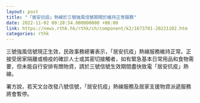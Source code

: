 ```yaml
---
layout: post
title: "「居安抗疫」熱線於三號強風信號期間於維持正常服務"
date: 2022-11-02 09:28:54.000000000 +08:00
link: https://news.rthk.hk/rthk/ch/component/k2/1673781-20221102.htm
categories: rthk
---
```


三號強風信號現正生效，民政事務總署表示，「居安抗疫」熱線服務維持正常。正接受居家隔離或檢疫的確診人士或其密切接觸者，如有緊急基本日常用品和食物需要，但未能自行安排有關物資，請於三號信號生效期間盡快致電「居安抗疫」熱線。

署方說，若天文台改發八號信號，「居安抗疫」熱線服務及居家支援物資派遞服務將會暫停。
